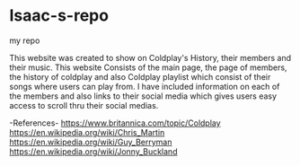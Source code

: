 # Isaac-s-repo
my repo

This website was created to show on Coldplay's History, their members and their music. This website Consists of the main page, the page of members, the history of coldplay and also Coldplay playlist which consist of their songs where users can play from. I have included information on each of the members and also links to their social media which gives users easy access to scroll thru their social medias.

-References-
https://www.britannica.com/topic/Coldplay
https://en.wikipedia.org/wiki/Chris_Martin
https://en.wikipedia.org/wiki/Guy_Berryman
https://en.wikipedia.org/wiki/Jonny_Buckland